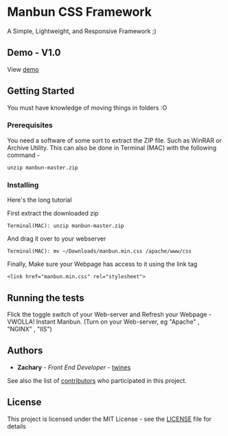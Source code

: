 # Manbun CSS Framework

A Simple, Lightweight, and Responsive Framework ;)

## Demo - V1.0

View [demo](https://twines.github.io/manbun/)

## Getting Started

You must have knowledge of moving things in folders :O

### Prerequisites

You need a software of some sort to extract the ZIP file. Such as WinRAR or Archive Utility.
This can also be done in Terminal (MAC) with the following command -
```
unzip manbun-master.zip
```

### Installing

Here's the long tutorial

First extract the downloaded zip

```
Terminal(MAC): unzip manbun-master.zip
```

And drag it over to your webserver

```
Terminal(MAC): mv ~/Downloads/manbun.min.css /apache/www/css
```

Finally, Make sure your Webpage has access to it using the link tag

```
<link href="manbun.min.css" rel="stylesheet">
```

## Running the tests

Flick the toggle switch of your Web-server and Refresh your Webpage - VWOLLA! Instant Manbun.
(Turn on your Web-server, eg "Apache" , "NGINX" , "IIS")

## Authors

* **Zachary** - *Front End Developer* - [twines](https://github.com/twines)

See also the list of [contributors](https://github.com/twines/manbun/contributors) who participated in this project.

## License

This project is licensed under the MIT License - see the [LICENSE](LICENSE) file for details
